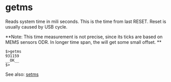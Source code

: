 # getms

Reads system time in mili seconds. This is the time from last RESET. Reset is usually caused by USB cycle.

**Note: This time measurement is not precise, since its ticks are based on MEMS sensors ODR. In longer time span, the will get some small offset. **

```
$>getms
931159
__OK__
$>
```

See also: [setms](/interactive-shell/system-shell-commands/setms.md)

